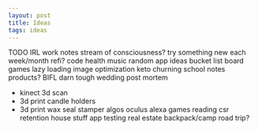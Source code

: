 ```yaml
---
layout: post
title: Ideas
tags: ideas
---
```


TODO IRL
work notes
stream of consciousness?
try something new each week/month
refi?
code
health
music
random app ideas
bucket list
board games
lazy loading
image optimization
keto
churning
school notes
products? BIFL darn tough 
wedding post mortem 
- kinect 3d scan
- 3d print candle holders
- 3d print wax seal stamper
algos
oculus
alexa
games
reading
csr retention
house stuff
app testing
real estate 
backpack/camp
road trip?

